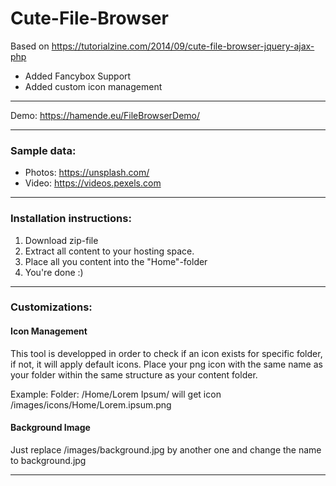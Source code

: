 # Cute-File-Browser
Based on https://tutorialzine.com/2014/09/cute-file-browser-jquery-ajax-php
- Added Fancybox Support
- Added custom icon management
 
-----

Demo: https://hamende.eu/FileBrowserDemo/

-----

###  Sample data:
  - Photos: <a href="https://unsplash.com/" target="_blank">https://unsplash.com/</a>
  - Video: <a href="https://videos.pexels.com" target="_blank">https://videos.pexels.com</a>

-----

###  Installation instructions:
1. Download zip-file
2. Extract all content to your hosting space. 
3. Place all you content into the "Home"-folder
4. You're done :)

-----
###  Customizations:

#### Icon Management
This tool is developped in order to check if an icon exists for specific folder, if not, it will apply default icons. 
Place your png icon with the same name as your folder within the same structure as your content folder. 

Example:
Folder: /Home/Lorem Ipsum/ will get icon /images/icons/Home/Lorem.ipsum.png

#### Background Image
Just replace /images/background.jpg by another one and change the name to background.jpg

-----
